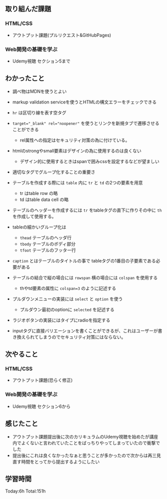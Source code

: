 ## 取り組んだ課題
### HTML/CSS
- アウトプット課題(プルリクエスト&GitHubPages)
### Web開発の基礎を学ぶ
- Udemy視聴 セクション5まで
## わかったこと
- 調べ物はMDNを使うとよい
- markup validation serviceを使うとHTMLの構文エラーをチェックできる
- `hr` は区切り線を表す空タグ
- `target="_blank" rel="noopener"` を使うとリンクを新規タブで遷移させることができる
  - rel属性への指定はセキュリティ対策の為に付けている。
- htmlのstrongやsmall要素はデザインの為に使用するのは良くない
  - デザイン的に使用するときはspanで囲みcssを設定するなどが望ましい
- 適切なタグでグループ化することの重要さ

- テーブルを作成する際には `table` 内に `tr` と `td` の2つの要素を用意
  - tr はtable row の略
  - td はtable data cell の略
- テーブルのヘッダーを作成するには `tr` をtableタグの直下に作りその中に `th` を作成して使用する。
- tableの細かいグループ化は
  - `thead` テーブルのヘッダ行
  - `tbody` テーブルのボディ部分
  - `tfoot` テーブルのフッター行
- `caption` とはテーブルのタイトルの事で tableタグの1番目の子要素である必要がある
- テーブルの結合で縦の場合には `rowspan` 横の場合には `colspan` を使用する
  - thやtd要素の属性に `colspan=3` のように記述する

- プルダウンメニューの実装には `select` と `option` を使う
  - プルダウン最初のoptionに `selected` を記述する
- ラジオボタンの実装にはタイプにradioを指定する
- inputタグに直接バリエーションを書くことができるが、これはユーザーが書き換えられてしまうのでセキュリティ対策にはならない。
## 次やること
### HTML/CSS
- アウトプット課題(恐らく修正)
### Web開発の基礎を学ぶ
- Udemy視聴 セクション6から
## 感じたこと
- アウトプット課題提出後に次のカリキュラムのUdemy視聴を始めたが講座内でよくないと言われていたことをばっちりやってしまっていたので衝撃でした
- 提出後にこれは良くなかったなぁと思うことが多かったので次からは再三見直す時間をとってから提出するようにしたい
## 学習時間
Today:6h Total:151h
